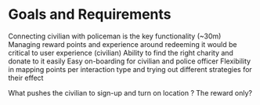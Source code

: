 # Goals and Requirements

Connecting civilian with policeman is the key functionality (~30m)
Managing reward points and experience around redeeming it would be critical to user experience (civilian)
Ability to find the right charity and donate to it easily
Easy on-boarding for civilian and police officer
Flexibility in mapping points per interaction type and trying out different strategies for their effect

What pushes the civilian to sign-up and turn on location ? The reward only?